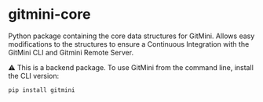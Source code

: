 # gitmini-core
Python package containing the core data structures for GitMini. Allows easy modifications to the structures to ensure a Continuous Integration with the GitMini CLI and Gitmini Remote Server.

⚠️ This is a backend package. To use GitMini from the command line, install the CLI version:

    pip install gitmini
